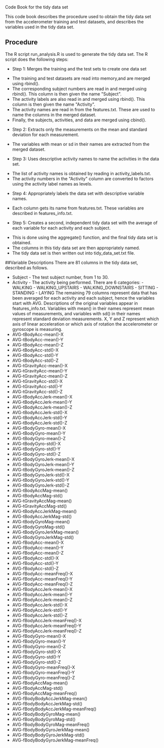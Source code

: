 Code Book for the tidy data set


This code book describes the procedure used to obtain the tidy data set from the accelerometer training and test datasets, and describes the variables used in the tidy data set.

## Procedure
The R script run_analysis.R is used to generate the tidy data set. The R script does the following steps:
* Step 1: Merges the training and the test sets to create one data set 
 - The training and test datasets are read into memory,and are merged using rbind().
 - The corresponding subject numbers are read in and merged using rbind(). This column is then given the name "Subject".
 - The activity labels are also read in and merged using rbind(). This column is then given the name "Activity".
 - The activity names are read in from the features.txt. These are used to name the columns in the merged dataset.
 - Finally, the subjects, activities, and data are merged using cbind().
* Step 2: Extracts only the measurements on the mean and standard deviation for each measurement.
 - The variables with mean or sd in their names are extracted from the merged dataset.
* Step 3: Uses descriptive activity names to name the activities in the data set.
 - The list of activity names is obtained by reading in activity_labels.txt.
 - The activity numbers in the "Activity" column are converted to factors using the activity label names as levels.
* Step 4: Appropriately labels the data set with descriptive variable names.
 - Each column gets its name from features.txt. These variables are described in features_info.txt.
* Step 5: Creates a second, independent tidy data set with the average of each variable for each activity and each subject. 
 - This is done using the aggregate() function, and the final tidy data set is obtained.
 - The columns in this tidy data set are then appropriately named.
 - The tidy data set is then written out into tidy_data_set.txt file.

##Variable Descriptions
There are 81 columns in the tidy data set, described as follows.
* Subject - The test subject number, from 1 to 30.
* Activity - The activity being performed. There are 6 categories:
           - WALKING
           - WALKING_UPSTAIRS
           - WALKING_DOWNSTAIRS
           - SITTING
           - STANDING
           - LAYING
The remaining 79 columns represent data that has been averaged for each activity and each subject, hence the variables start with AVG. Descriptions of the original variables appear in features_info.txt.
Variables with mean() in their names represent mean values of measurements, and variables with sd() in their names represent standard deviation measurements. X, Y and Z represent which axis of linear acceleration or which axis of rotation the accelerometer or gyroscope is measuring.
* AVG-tBodyAcc-mean()-X
* AVG-tBodyAcc-mean()-Y
* AVG-tBodyAcc-mean()-Z
* AVG-tBodyAcc-std()-X
* AVG-tBodyAcc-std()-Y
* AVG-tBodyAcc-std()-Z
* AVG-tGravityAcc-mean()-X
* AVG-tGravityAcc-mean()-Y
* AVG-tGravityAcc-mean()-Z
* AVG-tGravityAcc-std()-X
* AVG-tGravityAcc-std()-Y
* AVG-tGravityAcc-std()-Z
* AVG-tBodyAccJerk-mean()-X
* AVG-tBodyAccJerk-mean()-Y
* AVG-tBodyAccJerk-mean()-Z
* AVG-tBodyAccJerk-std()-X
* AVG-tBodyAccJerk-std()-Y
* AVG-tBodyAccJerk-std()-Z
* AVG-tBodyGyro-mean()-X
* AVG-tBodyGyro-mean()-Y
* AVG-tBodyGyro-mean()-Z
* AVG-tBodyGyro-std()-X
* AVG-tBodyGyro-std()-Y
* AVG-tBodyGyro-std()-Z
* AVG-tBodyGyroJerk-mean()-X
* AVG-tBodyGyroJerk-mean()-Y
* AVG-tBodyGyroJerk-mean()-Z
* AVG-tBodyGyroJerk-std()-X
* AVG-tBodyGyroJerk-std()-Y
* AVG-tBodyGyroJerk-std()-Z
* AVG-tBodyAccMag-mean()
* AVG-tBodyAccMag-std()
* AVG-tGravityAccMag-mean()
* AVG-tGravityAccMag-std()
* AVG-tBodyAccJerkMag-mean()
* AVG-tBodyAccJerkMag-std()
* AVG-tBodyGyroMag-mean()
* AVG-tBodyGyroMag-std()
* AVG-tBodyGyroJerkMag-mean()
* AVG-tBodyGyroJerkMag-std()
* AVG-fBodyAcc-mean()-X
* AVG-fBodyAcc-mean()-Y
* AVG-fBodyAcc-mean()-Z
* AVG-fBodyAcc-std()-X
* AVG-fBodyAcc-std()-Y
* AVG-fBodyAcc-std()-Z
* AVG-fBodyAcc-meanFreq()-X
* AVG-fBodyAcc-meanFreq()-Y
* AVG-fBodyAcc-meanFreq()-Z
* AVG-fBodyAccJerk-mean()-X
* AVG-fBodyAccJerk-mean()-Y
* AVG-fBodyAccJerk-mean()-Z
* AVG-fBodyAccJerk-std()-X
* AVG-fBodyAccJerk-std()-Y
* AVG-fBodyAccJerk-std()-Z
* AVG-fBodyAccJerk-meanFreq()-X
* AVG-fBodyAccJerk-meanFreq()-Y
* AVG-fBodyAccJerk-meanFreq()-Z
* AVG-fBodyGyro-mean()-X
* AVG-fBodyGyro-mean()-Y
* AVG-fBodyGyro-mean()-Z
* AVG-fBodyGyro-std()-X
* AVG-fBodyGyro-std()-Y
* AVG-fBodyGyro-std()-Z
* AVG-fBodyGyro-meanFreq()-X
* AVG-fBodyGyro-meanFreq()-Y
* AVG-fBodyGyro-meanFreq()-Z
* AVG-fBodyAccMag-mean()
* AVG-fBodyAccMag-std()
* AVG-fBodyAccMag-meanFreq()
* AVG-fBodyBodyAccJerkMag-mean()
* AVG-fBodyBodyAccJerkMag-std()
* AVG-fBodyBodyAccJerkMag-meanFreq()
* AVG-fBodyBodyGyroMag-mean()
* AVG-fBodyBodyGyroMag-std()
* AVG-fBodyBodyGyroMag-meanFreq()
* AVG-fBodyBodyGyroJerkMag-mean()
* AVG-fBodyBodyGyroJerkMag-std()
* AVG-fBodyBodyGyroJerkMag-meanFreq()

